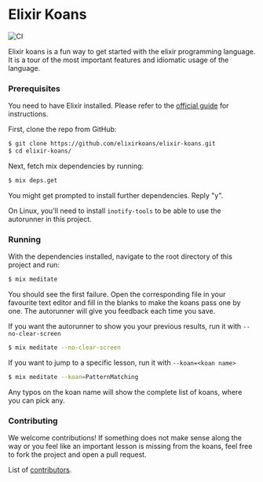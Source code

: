 # Elixir Koans

![CI](https://github.com/elixirkoans/elixir-koans/actions/workflows/elixir.yml/badge.svg)


Elixir koans is a fun way to get started with the elixir programming language. It is a tour
of the most important features and idiomatic usage of the language.

### Prerequisites

You need to have Elixir installed. Please refer to the [official guide](http://elixir-lang.org/install.html) for instructions.

First, clone the repo from GitHub:

```sh
$ git clone https://github.com/elixirkoans/elixir-koans.git
$ cd elixir-koans/
```

Next, fetch mix dependencies by running:

```sh
$ mix deps.get
```

You might get prompted to install further dependencies. Reply "y".

On Linux, you'll need to install `inotify-tools` to be able
to use the autorunner in this project.

### Running

With the dependencies installed, navigate to the root directory of this project and run:

```sh
$ mix meditate
```

You should see the first failure. Open the corresponding file in your favourite text editor
and fill in the blanks to make the koans pass one by one.
The autorunner will give you feedback each time you save.


If you want the autorunner to show you your previous results, run it with `--no-clear-screen`
```sh
$ mix meditate --no-clear-screen
```

If you want to jump to a specific lesson, run it with `--koan=<koan name>`
```sh
$ mix meditate --koan=PatternMatching
```

Any typos on the koan name will show the complete list of koans, where you can pick any.


### Contributing

We welcome contributions! If something does not make sense along the way or you feel
like an important lesson is missing from the koans, feel free to fork the project
and open a pull request.

List of [contributors](CONTRIBUTORS.md).
